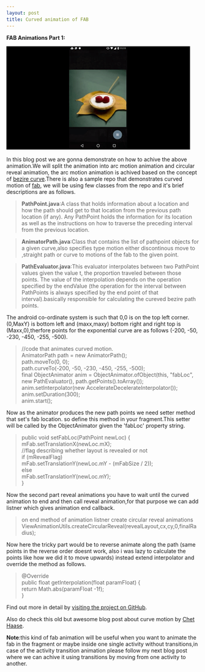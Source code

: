 ```yaml
---
layout: post
title: Curved animation of FAB
---
```


**FAB Animations Part 1:**<br/>


![ScreenShot](/img/Blog/fab1.gif)


In this blog post we are gonna demonstrate on how to achive the above animation.We will split the animation into arc motion animation and circular reveal animation, the arc motion animation is achived based on the concept of [bezire curve](https://en.wikipedia.org/wiki/B%C3%A9zier_curve).There is also a sample repo that demonstrates curved motion of [fab](https://github.com/saulmm/Curved-Fab-Reveal-Example), we will be using few classes from the repo and it's brief descriptions are as follows.

  >**PathPoint.java**:A class that holds information about a location and how the path should get to that location from the previous path location (if any). Any PathPoint holds the information for its location as well as the instructions on how to traverse the preceding interval from the previous location. 


  >**AnimatorPath.java**:Class that contains the list of pathpoint objects for a given curve,also specifies type motion either discontinous move to ,straight path or curve to motions of the fab to the given point.

<!--break-->

  >**PathEvaluator.java**:This evaluator interpolates between two PathPoint values given the value t, the proportion traveled between those points. The value of the interpolation depends on the operation specified by the endValue (the operation for the interval between PathPoints is always specified by the end point of that interval).basically responsible for calculating the cureved bezire path points.

The android co-ordinate system is such that 0,0 is on the top left corner. (0,MaxY) is bottom left and (maxx,maxy) bottom right and right top is (Maxx,0),therfore points for the exponential curve are as follows (-200, -50, -230, -450, -255, -500).


>//code that animates curved motion.<br/>
 	AnimatorPath path = new AnimatorPath();<br/>
 	path.moveTo(0, 0);<br/>
 	path.curveTo(-200, -50, -230, -450, -255, -500);<br/>
 	final ObjectAnimator anim = ObjectAnimator.ofObject(this, "fabLoc",
 	new PathEvaluator(), path.getPoints().toArray());<br/>
 	anim.setInterpolator(new AccelerateDecelerateInterpolator());<br/>
 	anim.setDuration(300);<br/>
 	anim.start();<br/>

Now as the animator produces the new path points we need setter method that set's fab location. so define this method in your fragment.This setter will be called by the ObjectAnimator given the 'fabLoc' property string.
>public void setFabLoc(PathPoint newLoc) {<br/>
  	mFab.setTranslationX(newLoc.mX);<br/>
    //flag describing whether layout is revealed or not<br/>
    if (mRevealFlag)<br/>
        mFab.setTranslationY(newLoc.mY - (mFabSize / 2));<br/>
    else<br/>
        mFab.setTranslationY(newLoc.mY);<br/>
 }

Now the second part reveal animations you have to wait until the curved animation to end and then  call reveal animation,for that purpose we can add listner which gives animation end callback.

>on end method of animation listner  create circular reveal animations
ViewAnimationUtils.createCircularReveal(revealLayout,cx,cy,0,finalRadius);


Now here the tricky part would be to reverse animate along the path (same points in the reverse order doesnt work, also i was lazy to calculate the points like how we did it to move upwards) instead extend interpolator and override the method as follows.

>@Override<br/>
 public float getInterpolation(float paramFloat) {<br/>
    return Math.abs(paramFloat -1f);<br/>
 }

Find out more in detail by [visiting the project on GitHub](https://github.com/callmekarthik/AnimationsDemo).

Also do check this old but awesome blog post about curve motion by [Chet Haase](http://graphics-geek.blogspot.com.es/2012/01/curved-motion-in-android.html).

**Note**:this kind of fab animation will be useful when you want to animate the fab in the fragment or maybe inside one single activity without transitions,in case of the activity transition animation please follow my next blog post where we can achive it using transitions by moving from one activity to another.
